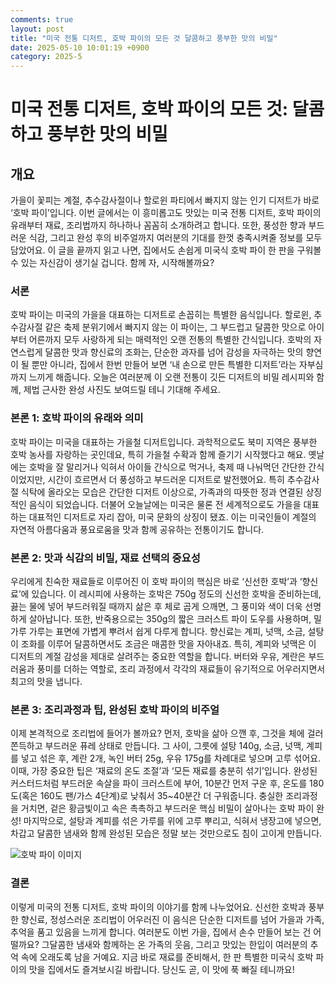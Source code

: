 ```yaml
---
comments: true
layout: post
title: "미국 전통 디저트, 호박 파이의 모든 것 달콤하고 풍부한 맛의 비밀"
date: 2025-05-10 10:01:19 +0900
category: 2025-5
---
```


# 미국 전통 디저트, 호박 파이의 모든 것: 달콤하고 풍부한 맛의 비밀

## 개요
가을이 꽃피는 계절, 추수감사절이나 할로윈 파티에서 빠지지 않는 인기 디저트가 바로 ‘호박 파이’입니다. 이번 글에서는 이 흥미롭고도 맛있는 미국 전통 디저트, 호박 파이의 유래부터 재료, 조리법까지 하나하나 꼼꼼히 소개하려고 합니다. 또한, 풍성한 향과 부드러운 식감, 그리고 완성 후의 비주얼까지 여러분의 기대를 한껏 충족시켜줄 정보를 모두 담았어요. 이 글을 끝까지 읽고 나면, 집에서도 손쉽게 미국식 호박 파이 한 판을 구워볼 수 있는 자신감이 생기실 겁니다. 함께 자, 시작해볼까요?

### 서론
호박 파이는 미국의 가을을 대표하는 디저트로 손꼽히는 특별한 음식입니다. 할로윈, 추수감사절 같은 축제 분위기에서 빠지지 않는 이 파이는, 그 부드럽고 달콤한 맛으로 아이부터 어른까지 모두 사랑하게 되는 매력적인 오랜 전통의 특별한 간식입니다. 호박의 자연스럽게 달콤한 맛과 향신료의 조화는, 단순한 과자를 넘어 감성을 자극하는 맛의 향연이 될 뿐만 아니라, 집에서 한번 만들어 보면 ‘내 손으로 만든 특별한 디저트’라는 자부심까지 느끼게 해줍니다. 오늘은 여러분께 이 오랜 전통이 깃든 디저트의 비밀 레시피와 함께, 제법 근사한 완성 사진도 보여드릴 테니 기대해 주세요.

### 본론 1: 호박 파이의 유래와 의미
호박 파이는 미국을 대표하는 가을철 디저트입니다. 과학적으로도 북미 지역은 풍부한 호박 농사를 자랑하는 곳인데요, 특히 가을철 수확과 함께 즐기기 시작했다고 해요. 옛날에는 호박을 잘 말리거나 익혀서 아이들 간식으로 먹거나, 축제 때 나눠먹던 간단한 간식이었지만, 시간이 흐르면서 더 풍성하고 부드러운 디저트로 발전했어요. 특히 추수감사절 식탁에 올라오는 모습은 간단한 디저트 이상으로, 가족과의 따뜻한 정과 연결된 상징적인 음식이 되었습니다. 더불어 오늘날에는 미국은 물론 전 세계적으로도 가을을 대표하는 대표적인 디저트로 자리 잡아, 미국 문화의 상징이 됐죠. 이는 미국인들이 계절의 자연적 아름다움과 풍요로움을 맛과 함께 공유하는 전통이기도 합니다.

### 본론 2: 맛과 식감의 비밀, 재료 선택의 중요성
우리에게 친숙한 재료들로 이루어진 이 호박 파이의 핵심은 바로 ‘신선한 호박’과 ‘향신료’에 있습니다. 이 레시피에 사용하는 호박은 750g 정도의 신선한 호박을 준비하는데, 끓는 물에 넣어 부드러워질 때까지 삶은 후 체로 곱게 으깨면, 그 풍미와 색이 더욱 선명하게 살아납니다. 또한, 반죽용으로는 350g의 짧은 크러스트 파이 도우를 사용하며, 밀가루 가루는 표면에 가볍게 뿌려서 쉽게 다루게 합니다. 향신료는 계피, 넛맥, 소금, 설탕이 조화를 이루어 달콤하면서도 조금은 매콤한 맛을 자아내죠. 특히, 계피와 넛맥은 이 디저트의 계절 감성을 제대로 살려주는 중요한 역할을 합니다. 버터와 우유, 계란은 부드러움과 풍미를 더하는 역할로, 조리 과정에서 각각의 재료들이 유기적으로 어우러지면서 최고의 맛을 냅니다.

### 본론 3: 조리과정과 팁, 완성된 호박 파이의 비주얼
이제 본격적으로 조리법에 들어가 볼까요? 먼저, 호박을 삶아 으깬 후, 그것을 체에 걸러 쫀득하고 부드러운 퓨레 상태로 만듭니다. 그 사이, 그릇에 설탕 140g, 소금, 넛맥, 계피를 넣고 섞은 후, 계란 2개, 녹인 버터 25g, 우유 175g를 차례대로 넣으며 고루 섞어요. 이때, 가장 중요한 팁은 ‘재료의 온도 조절’과 ‘모든 재료를 충분히 섞기’입니다. 완성된 커스터드처럼 부드러운 속살을 파이 크러스트에 부어, 10분간 먼저 구운 후, 온도를 180도(혹은 160도 팬/가스 4단계)로 낮춰서 35~40분간 더 구워줍니다. 충실한 조리과정을 거치면, 겉은 황금빛이고 속은 촉촉하고 부드러운 핵심 비밀이 살아나는 호박 파이 완성! 마지막으로, 설탕과 계피를 섞은 가루를 위에 고루 뿌리고, 식혀서 냉장고에 넣으면, 차갑고 달콤한 냄새와 함께 완성된 모습은 정말 보는 것만으로도 침이 고이게 만듭니다.

![호박 파이 이미지](https://www.themealdb.com/images/media/meals/usuqtp1511385394.jpg)

### 결론
이렇게 미국의 전통 디저트, 호박 파이의 이야기를 함께 나누었어요. 신선한 호박과 풍부한 향신료, 정성스러운 조리법이 어우러진 이 음식은 단순한 디저트를 넘어 가을과 가족, 추억을 품고 있음을 느끼게 합니다. 여러분도 이번 가을, 집에서 손수 만들어 보는 건 어떨까요? 그달콤한 냄새와 함께하는 온 가족의 웃음, 그리고 맛있는 한입이 여러분의 추억 속에 오래도록 남을 거예요. 지금 바로 재료를 준비해서, 한 판 특별한 미국식 호박 파이의 맛을 집에서도 즐겨보시길 바랍니다. 당신도 곧, 이 맛에 푹 빠질 테니까요!